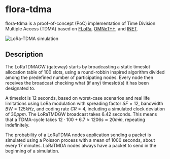 # flora-tdma
flora-tdma is a proof-of-concept (PoC) implementation of Time Division Multiple Access (TDMA) based on [FLoRa](https://github.com/florasim/flora), [OMNeT++](https://omnetpp.org/), and [INET](https://inet.omnetpp.org/).

![LoRa-TDMA simulation](lora-tdma.gif)

## Description
The LoRaTDMAGW (gateway) starts by broadcasting a static timeslot allocation table of 100 slots, using a round-robbin inspired algorithm divided among the predefined number of participating nodes. Every node then receives the broadcast checking what (if any) timeslot(s) it has been designated to.

A timeslot is 12 seconds, based on worst-case scenarios and real life limitations using LoRa modulation with spreading factor $SF = 12$, bandwidth $BW = 125 kHz$, and coding rate $CR = 4$, including a simulated clock deviation of $30ppm$. The LoRaTMDGW broadcast takes 6.42 seconds. This means that a TDMA-cycle takes $12 \cdot 100+6.7 ≈ 1206s ≈ 20 min$, repeating indefinitely.

The probability of a LoRaTDMA nodes application sending a packet is simulated using a Poisson process with a mean of 1000 seconds, about every 17 minutes. LoRaTMDA nodes always have a packet to send in the beginning of a simulation.